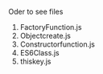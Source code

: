 Oder to see files
1. FactoryFunction.js
2. Objectcreate.js
3. Constructorfunction.js
3. ES6Class.js
3. thiskey.js
